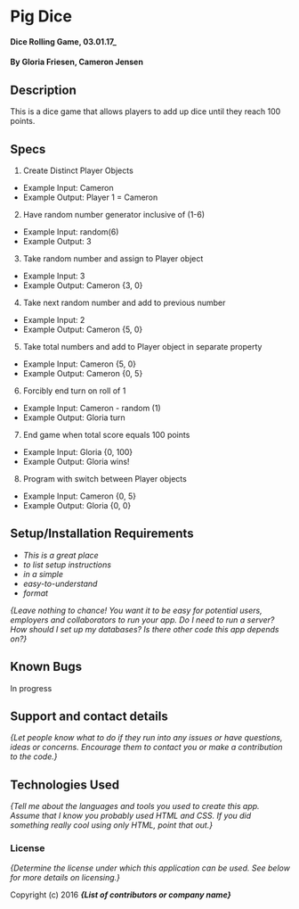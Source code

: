 # Pig Dice

#### Dice Rolling Game, 03.01.17_

#### By Gloria Friesen, Cameron Jensen

## Description

  This is a dice  game that allows players to add up dice until they reach 100 points.

## Specs

1. Create Distinct Player Objects
  * Example Input: Cameron
  * Example Output: Player 1 = Cameron

2. Have random number generator inclusive of (1-6)
  * Example Input: random(6)
  * Example Output: 3

3. Take random number and assign to Player object
  * Example Input: 3
  * Example Output: Cameron {3, 0}

4. Take next random number and add to previous number
  * Example Input: 2
  * Example Output: Cameron {5, 0}

5. Take total numbers and add to Player object in separate property
  * Example Input: Cameron {5, 0}
  * Example Output: Cameron {0, 5}

6. Forcibly end turn on roll of 1
  * Example Input: Cameron - random (1)
  * Example Output: Gloria turn

7. End game when total score equals 100 points
  * Example Input: Gloria {0, 100}
  * Example Output: Gloria wins!

8. Program with switch between Player objects
  * Example Input: Cameron {0, 5}
  * Example Output: Gloria {0, 0}


## Setup/Installation Requirements

* _This is a great place_
* _to list setup instructions_
* _in a simple_
* _easy-to-understand_
* _format_

_{Leave nothing to chance! You want it to be easy for potential users, employers and collaborators to run your app. Do I need to run a server? How should I set up my databases? Is there other code this app depends on?}_

## Known Bugs

In progress

## Support and contact details

_{Let people know what to do if they run into any issues or have questions, ideas or concerns.  Encourage them to contact you or make a contribution to the code.}_

## Technologies Used

_{Tell me about the languages and tools you used to create this app. Assume that I know you probably used HTML and CSS. If you did something really cool using only HTML, point that out.}_

### License

*{Determine the license under which this application can be used.  See below for more details on licensing.}*

Copyright (c) 2016 **_{List of contributors or company name}_**
